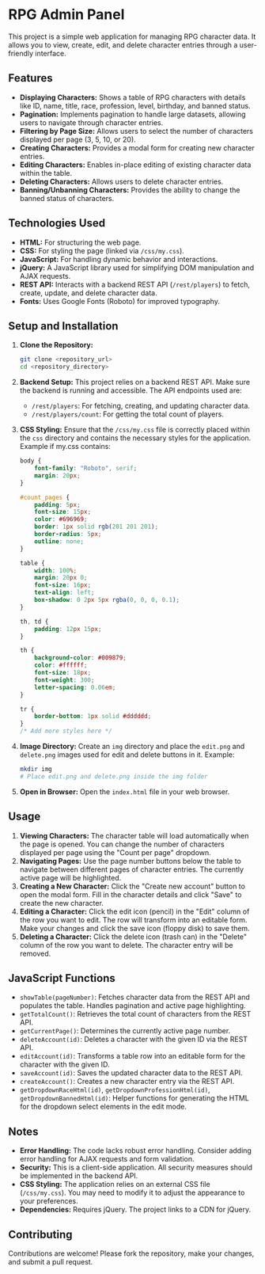 # RPG Admin Panel

This project is a simple web application for managing RPG character data. It allows you to view, create, edit, and delete character entries through a user-friendly interface.

## Features

*   **Displaying Characters:** Shows a table of RPG characters with details like ID, name, title, race, profession, level, birthday, and banned status.
*   **Pagination:** Implements pagination to handle large datasets, allowing users to navigate through character entries.
*   **Filtering by Page Size:** Allows users to select the number of characters displayed per page (3, 5, 10, or 20).
*   **Creating Characters:**  Provides a modal form for creating new character entries.
*   **Editing Characters:**  Enables in-place editing of existing character data within the table.
*   **Deleting Characters:**  Allows users to delete character entries.
*   **Banning/Unbanning Characters:**  Provides the ability to change the banned status of characters.

## Technologies Used

*   **HTML:**  For structuring the web page.
*   **CSS:** For styling the page (linked via `/css/my.css`).
*   **JavaScript:**  For handling dynamic behavior and interactions.
*   **jQuery:**  A JavaScript library used for simplifying DOM manipulation and AJAX requests.
*   **REST API:**  Interacts with a backend REST API (`/rest/players`) to fetch, create, update, and delete character data.
*   **Fonts:** Uses Google Fonts (Roboto) for improved typography.

## Setup and Installation

1.  **Clone the Repository:**
    ```bash
    git clone <repository_url>
    cd <repository_directory>
    ```

2.  **Backend Setup:**  This project relies on a backend REST API.  Make sure the backend is running and accessible. The API endpoints used are:
    *   `/rest/players`:  For fetching, creating, and updating character data.
    *   `/rest/players/count`: For getting the total count of players.
3.  **CSS Styling:**  Ensure that the `/css/my.css` file is correctly placed within the `css` directory and contains the necessary styles for the application.  Example if my.css contains:
    ```css
    body {
        font-family: "Roboto", serif;
        margin: 20px;
    }
    
    #count_pages {
        padding: 5px;
        font-size: 15px;
        color: #696969;
        border: 1px solid rgb(201 201 201);
        border-radius: 5px;
        outline: none;
    }
    
    table {
        width: 100%;
        margin: 20px 0;
        font-size: 16px;
        text-align: left;
        box-shadow: 0 2px 5px rgba(0, 0, 0, 0.1);
    }
    
    th, td {
        padding: 12px 15px;
    }
    
    th {
        background-color: #009879;
        color: #ffffff;
        font-size: 18px;
        font-weight: 300;
        letter-spacing: 0.06em;
    }
    
    tr {
        border-bottom: 1px solid #dddddd;
    }
    /* Add more styles here */
    ```

4.  **Image Directory:**  Create an `img` directory and place the `edit.png` and `delete.png` images used for edit and delete buttons in it. Example:
    ```bash
    mkdir img
    # Place edit.png and delete.png inside the img folder
    ```

5.  **Open in Browser:**  Open the `index.html` file in your web browser.

## Usage

1.  **Viewing Characters:** The character table will load automatically when the page is opened. You can change the number of characters displayed per page using the "Count per page" dropdown.
2.  **Navigating Pages:** Use the page number buttons below the table to navigate between different pages of character entries. The currently active page will be highlighted.
3.  **Creating a New Character:** Click the "Create new account" button to open the modal form. Fill in the character details and click "Save" to create the new character.
4.  **Editing a Character:** Click the edit icon (pencil) in the "Edit" column of the row you want to edit. The row will transform into an editable form.  Make your changes and click the save icon (floppy disk) to save them.
5.  **Deleting a Character:** Click the delete icon (trash can) in the "Delete" column of the row you want to delete. The character entry will be removed.

## JavaScript Functions

*   `showTable(pageNumber)`: Fetches character data from the REST API and populates the table.  Handles pagination and active page highlighting.
*   `getTotalCount()`: Retrieves the total count of characters from the REST API.
*   `getCurrentPage()`: Determines the currently active page number.
*   `deleteAccount(id)`: Deletes a character with the given ID via the REST API.
*   `editAccount(id)`: Transforms a table row into an editable form for the character with the given ID.
*   `saveAccount(id)`: Saves the updated character data to the REST API.
*   `createAccount()`: Creates a new character entry via the REST API.
*   `getDropdownRaceHtml(id)`, `getDropdownProfessionHtml(id)`, `getDropdownBannedHtml(id)`: Helper functions for generating the HTML for the dropdown select elements in the edit mode.

##  Notes

*   **Error Handling:** The code lacks robust error handling.  Consider adding error handling for AJAX requests and form validation.
*   **Security:** This is a client-side application.  All security measures should be implemented in the backend API.
*   **CSS Styling:** The application relies on an external CSS file (`/css/my.css`). You may need to modify it to adjust the appearance to your preferences.
*   **Dependencies:** Requires jQuery.  The project links to a CDN for jQuery.

## Contributing

Contributions are welcome! Please fork the repository, make your changes, and submit a pull request.
